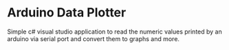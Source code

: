 # Arduino Data Plotter
Simple c# visual studio application to read the numeric values printed by an arduino via serial port and convert them to graphs and more.
